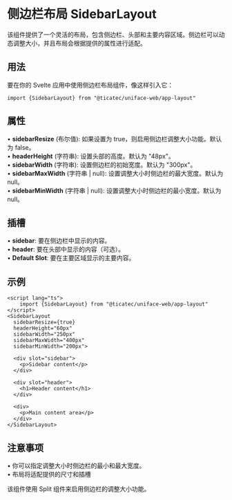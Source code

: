 # 侧边栏布局 SidebarLayout

该组件提供了一个灵活的布局，包含侧边栏、头部和主要内容区域。侧边栏可以动态调整大小，并且布局会根据提供的属性进行适配。

## 用法

要在你的 Svelte 应用中使用侧边栏布局组件，像这样引入它：

```svelte
import {SidebarLayout} from "@ticatec/uniface-web/app-layout"
```

## 属性
• **sidebarResize** (布尔值): 如果设置为 true，则启用侧边栏调整大小功能。默认为 false。  
• **headerHeight** (字符串): 设置头部的高度。默认为 "48px"。  
• **sidebarWidth** (字符串): 设置侧边栏的初始宽度。默认为 "300px"。  
• **sidebarMaxWidth** (字符串 | null): 设置调整大小时侧边栏的最大宽度。默认为 null。  
• **sidebarMinWidth** (字符串 | null): 设置调整大小时侧边栏的最小宽度。默认为 null。  

## 插槽
•	**sidebar**: 要在侧边栏中显示的内容。  
•	**header**: 要在头部中显示的内容（可选）。  
•	**Default Slot**: 要在主要区域显示的主要内容。  

## 示例

```sveltehtml
<script lang="ts">
    import {SidebarLayout} from "@ticatec/uniface-web/app-layout"
</script>
<SidebarLayout 
  sidebarResize={true}
  headerHeight="60px"
  sidebarWidth="250px" 
  sidebarMaxWidth="400px" 
  sidebarMinWidth="200px">
  
  <div slot="sidebar">
    <p>Sidebar content</p>
  </div>

  <div slot="header">
    <h1>Header content</h1>
  </div>

  <div>
    <p>Main content area</p>
  </div>
</SidebarLayout>
```

## 注意事项

•	你可以指定调整大小时侧边栏的最小和最大宽度。   
•	布局将适配提供的尺寸和插槽  

该组件使用 Split 组件来启用侧边栏的调整大小功能。